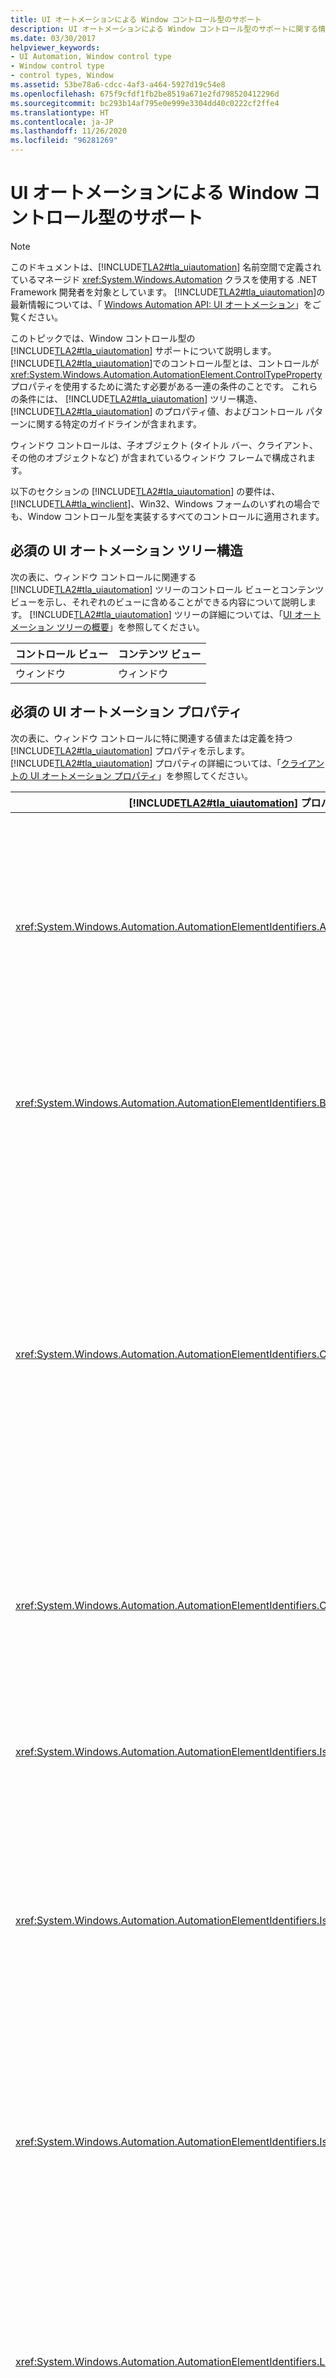 ```yaml
---
title: UI オートメーションによる Window コントロール型のサポート
description: UI オートメーションによる Window コントロール型のサポートに関する情報を取得します。 必要なツリー構造、プロパティ、コントロール パターン、イベントについて説明します。
ms.date: 03/30/2017
helpviewer_keywords:
- UI Automation, Window control type
- Window control type
- control types, Window
ms.assetid: 53be78a6-cdcc-4af3-a464-5927d19c54e8
ms.openlocfilehash: 675f9cfdf1fb2be8519a671e2fd798520412296d
ms.sourcegitcommit: bc293b14af795e0e999e3304dd40c0222cf2ffe4
ms.translationtype: HT
ms.contentlocale: ja-JP
ms.lasthandoff: 11/26/2020
ms.locfileid: "96281269"
---
```

# <a name="ui-automation-support-for-the-window-control-type"></a>UI オートメーションによる Window コントロール型のサポート

> [!NOTE]
> このドキュメントは、[!INCLUDE[TLA2#tla_uiautomation](../../../includes/tla2sharptla-uiautomation-md.md)] 名前空間で定義されているマネージド <xref:System.Windows.Automation> クラスを使用する .NET Framework 開発者を対象としています。 [!INCLUDE[TLA2#tla_uiautomation](../../../includes/tla2sharptla-uiautomation-md.md)]の最新情報については、「 [Windows Automation API: UI オートメーション](/windows/win32/winauto/entry-uiauto-win32)」をご覧ください。  
  
 このトピックでは、Window コントロール型の [!INCLUDE[TLA2#tla_uiautomation](../../../includes/tla2sharptla-uiautomation-md.md)] サポートについて説明します。 [!INCLUDE[TLA2#tla_uiautomation](../../../includes/tla2sharptla-uiautomation-md.md)]でのコントロール型とは、コントロールが <xref:System.Windows.Automation.AutomationElement.ControlTypeProperty> プロパティを使用するために満たす必要がある一連の条件のことです。 これらの条件には、 [!INCLUDE[TLA2#tla_uiautomation](../../../includes/tla2sharptla-uiautomation-md.md)] ツリー構造、 [!INCLUDE[TLA2#tla_uiautomation](../../../includes/tla2sharptla-uiautomation-md.md)] のプロパティ値、およびコントロール パターンに関する特定のガイドラインが含まれます。  
  
 ウィンドウ コントロールは、子オブジェクト (タイトル バー、クライアント、その他のオブジェクトなど) が含まれているウィンドウ フレームで構成されます。  
  
 以下のセクションの [!INCLUDE[TLA2#tla_uiautomation](../../../includes/tla2sharptla-uiautomation-md.md)] の要件は、[!INCLUDE[TLA#tla_winclient](../../../includes/tlasharptla-winclient-md.md)]、Win32、Windows フォームのいずれの場合でも、Window コントロール型を実装するすべてのコントロールに適用されます。  
  
## <a name="required-ui-automation-tree-structure"></a>必須の UI オートメーション ツリー構造  

 次の表に、ウィンドウ コントロールに関連する [!INCLUDE[TLA2#tla_uiautomation](../../../includes/tla2sharptla-uiautomation-md.md)] ツリーのコントロール ビューとコンテンツ ビューを示し、それぞれのビューに含めることができる内容について説明します。 [!INCLUDE[TLA2#tla_uiautomation](../../../includes/tla2sharptla-uiautomation-md.md)] ツリーの詳細については、「[UI オートメーション ツリーの概要](ui-automation-tree-overview.md)」を参照してください。  
  
|コントロール ビュー|コンテンツ ビュー|  
|------------------|------------------|  
|ウィンドウ|ウィンドウ|  
  
## <a name="required-ui-automation-properties"></a>必須の UI オートメーション プロパティ  

 次の表に、ウィンドウ コントロールに特に関連する値または定義を持つ [!INCLUDE[TLA2#tla_uiautomation](../../../includes/tla2sharptla-uiautomation-md.md)] プロパティを示します。 [!INCLUDE[TLA2#tla_uiautomation](../../../includes/tla2sharptla-uiautomation-md.md)] プロパティの詳細については、「[クライアントの UI オートメーション プロパティ](ui-automation-properties-for-clients.md)」を参照してください。  
  
|[!INCLUDE[TLA2#tla_uiautomation](../../../includes/tla2sharptla-uiautomation-md.md)] プロパティ|[値]|Notes|  
|------------------------------------------------------------------------------------|-----------|-----------|  
|<xref:System.Windows.Automation.AutomationElementIdentifiers.AutomationIdProperty>|「ノート」を参照してください。|このプロパティの値は、アプリケーション内のすべてのコントロールで一意である必要があります。|  
|<xref:System.Windows.Automation.AutomationElementIdentifiers.BoundingRectangleProperty>|「ノート」を参照してください。|コントロール全体を格納する最も外側の四角形。|  
|<xref:System.Windows.Automation.AutomationElementIdentifiers.ClickablePointProperty>|「ノート」を参照してください。|ウィンドウ コントロールにはクリック可能なポイントがなければならず、これをクリックすることによってウィンドウが選択、または選択解除された状態になります。|  
|<xref:System.Windows.Automation.AutomationElementIdentifiers.ControlTypeProperty>|ウィンドウ|この値は、すべての UI フレームワークで同じです。|  
|<xref:System.Windows.Automation.AutomationElementIdentifiers.IsContentElementProperty>|○|ウィンドウ コントロールは、常にコンテンツである必要があります。|  
|<xref:System.Windows.Automation.AutomationElementIdentifiers.IsControlElementProperty>|○|ウィンドウ コントロールは、常にコントロールである必要があります。|  
|<xref:System.Windows.Automation.AutomationElementIdentifiers.IsKeyboardFocusableProperty>|「ノート」を参照してください。|コントロールがキーボード フォーカスを受け取ることができる場合は、このプロパティをサポートする必要があります。|  
|<xref:System.Windows.Automation.AutomationElementIdentifiers.LabeledByProperty>|`null`|ウィンドウ コントロールには、静的な Window ラベルがありません。|  
|<xref:System.Windows.Automation.AutomationElementIdentifiers.LocalizedControlTypeProperty>|"window"|Window コントロール型に対応する、ローカライズされた文字列。|  
|<xref:System.Windows.Automation.AutomationElementIdentifiers.NameProperty>|「ノート」を参照してください。|ウィンドウ コントロールには、主要なウィンドウ要素が常に含まれています。この要素は、ユーザーがその項目の最もセマンティックな識別子として関連付けるであろうものに関連しています。|  
  
## <a name="required-ui-automation-control-patterns"></a>必須の UI オートメーション コントロール パターン  

 次の表に、ウィンドウ コントロールでサポートする必要がある [!INCLUDE[TLA2#tla_uiautomation](../../../includes/tla2sharptla-uiautomation-md.md)] コントロール パターンの一覧を示します。 コントロール パターンの詳細については、「 [UI Automation Control Patterns Overview](ui-automation-control-patterns-overview.md)」を参照してください。  
  
|コントロール パターン|サポート|Notes|  
|---------------------|-------------|-----------|  
|<xref:System.Windows.Automation.Provider.IDockProvider>|条件付き|ウィンドウがドッキングできる場合は、サポートする必要があります。|  
|<xref:System.Windows.Automation.Provider.ITransformProvider>|必須|ウィンドウが画面上で移動、サイズ変更、または回転できるようにします。|  
|<xref:System.Windows.Automation.Provider.IWindowProvider>|必須|ウィンドウで特定の操作ができるようにします。|  
  
## <a name="required-ui-automation-events"></a>必須の UI オートメーション イベント  

 次の表に、すべてのウィンドウ コントロールでサポートする必要がある [!INCLUDE[TLA2#tla_uiautomation](../../../includes/tla2sharptla-uiautomation-md.md)] イベントを示します。 イベントの詳細については、「 [UI Automation Events Overview](ui-automation-events-overview.md)」を参照してください。  
  
|[!INCLUDE[TLA2#tla_uiautomation](../../../includes/tla2sharptla-uiautomation-md.md)] イベント|サポート|Notes|  
|---------------------------------------------------------------------------------|-------------|-----------|  
|<xref:System.Windows.Automation.AutomationElementIdentifiers.AsyncContentLoadedEvent>|必須|なし|  
|<xref:System.Windows.Automation.AutomationElement.AutomationFocusChangedEvent>|必須|なし|  
|<xref:System.Windows.Automation.AutomationElementIdentifiers.BoundingRectangleProperty> プロパティ変更イベント。|必須|なし|  
|<xref:System.Windows.Automation.AutomationElementIdentifiers.IsEnabledProperty> プロパティ変更イベント。|必須|なし|  
|<xref:System.Windows.Automation.AutomationElementIdentifiers.IsOffscreenProperty> プロパティ変更イベント。|必須|なし|  
|<xref:System.Windows.Automation.AutomationElementIdentifiers.LayoutInvalidatedEvent>|必須|なし|  
|<xref:System.Windows.Automation.AutomationElementIdentifiers.NameProperty> プロパティ変更イベント。|必須|なし|  
|<xref:System.Windows.Automation.AutomationElement.StructureChangedEvent>|必須|なし|  
|<xref:System.Windows.Automation.ScrollPatternIdentifiers.HorizontallyScrollableProperty> プロパティ変更イベント。|依存|なし|  
|<xref:System.Windows.Automation.ScrollPatternIdentifiers.HorizontalScrollPercentProperty> プロパティ変更イベント。|依存|なし|  
|<xref:System.Windows.Automation.ScrollPatternIdentifiers.HorizontalViewSizeProperty> プロパティ変更イベント。|依存|なし|  
|<xref:System.Windows.Automation.ScrollPatternIdentifiers.VerticalScrollPercentProperty> プロパティ変更イベント。|依存|なし|  
|<xref:System.Windows.Automation.ScrollPatternIdentifiers.VerticallyScrollableProperty> プロパティ変更イベント。|依存|なし|  
|<xref:System.Windows.Automation.ScrollPatternIdentifiers.VerticalViewSizeProperty> プロパティ変更イベント。|依存|なし|  
|<xref:System.Windows.Automation.WindowPatternIdentifiers.WindowClosedEvent>|必須|なし|  
|<xref:System.Windows.Automation.WindowPatternIdentifiers.WindowOpenedEvent>|必須|なし|  
|<xref:System.Windows.Automation.WindowPatternIdentifiers.WindowVisualStateProperty> プロパティ変更イベント。|依存|なし|  
  
## <a name="see-also"></a>関連項目

- <xref:System.Windows.Automation.ControlType.Window>
- [UI オートメーション コントロール型の概要](ui-automation-control-types-overview.md)
- [UI オートメーションの概要](ui-automation-overview.md)
